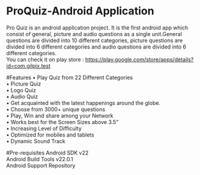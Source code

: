 # ProQuiz-Android Application
Pro Quiz is an android application project. It is the first android app which consist of general, picture and audio questions as a single unit.General questions are divided into 10 different categories, picture questions are divided into 6 different categories and audio questions are divided into 6 different categories.</br> 
You can check it on play store :  https://play.google.com/store/apps/details?id=com.gilpix.test 


#Features
•	Play Quiz from 22 Different Categories </br>
•	Picture Quiz</br>
•	Logo Quiz </br>
•	Audio Quiz</br>
•	Get acquainted with the latest happenings around the globe.</br>
•	Choose from 3000+ unique questions</br>
•	Play, Win and share among your Network</br>
•	Works best for the Screen Sizes above 3.5”</br>
•	Increasing Level of Difficulty</br>
•	Optimized for mobiles and tablets</br>
•	Dynamic Sound Track</br>

#Pre-requisites
Android SDK v22</br>
Android Build Tools v22.0.1</br>
Android Support Repository</br>